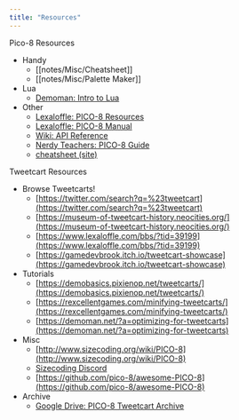 ```yaml
---
title: "Resources"
---
```


Pico-8 Resources
- Handy
	- [[notes/Misc/Cheatsheet]]
	- [[notes/Misc/Palette Maker]] 
- Lua
	- [Demoman: Intro to Lua](https://demoman.net/?a=intro-to-lua)  
- Other
	- [Lexaloffle: PICO-8 Resources](https://www.lexaloffle.com/pico-8.php?page=resources)
	- [Lexaloffle: PICO-8 Manual](https://www.lexaloffle.com/pico8_manual.txt)
	- [Wiki: API Reference](https://pico-8.fandom.com/wiki/APIReference)
	- [Nerdy Teachers: PICO-8 Guide](https://nerdyteachers.com/PICO-8/Guide/)
	- [cheatsheet (site)](https://neko250.github.io/pico8-api/)

Tweetcart Resources
- Browse Tweetcarts!
    -   [https://twitter.com/search?q=%23tweetcart](https://twitter.com/search?q=%23tweetcart)
    -   [https://museum-of-tweetcart-history.neocities.org/](https://museum-of-tweetcart-history.neocities.org/)
    -   [https://www.lexaloffle.com/bbs/?tid=39199](https://www.lexaloffle.com/bbs/?tid=39199)
    -   [https://gamedevbrook.itch.io/tweetcart-showcase](https://gamedevbrook.itch.io/tweetcart-showcase)
-   Tutorials
    - [https://demobasics.pixienop.net/tweetcarts/](https://demobasics.pixienop.net/tweetcarts/)
    - [https://rexcellentgames.com/minifying-tweetcarts/](https://rexcellentgames.com/minifying-tweetcarts/)
    - [https://demoman.net/?a=optimizing-for-tweetcarts](https://demoman.net/?a=optimizing-for-tweetcarts)
-   Misc
    -   [http://www.sizecoding.org/wiki/PICO-8](http://www.sizecoding.org/wiki/PICO-8)
    -   [Sizecoding Discord](https://discord.gg/pZE5rAQrHx)
    -   [https://github.com/pico-8/awesome-PICO-8](https://github.com/pico-8/awesome-PICO-8)
-   Archive
    -   [Google Drive: PICO-8 Tweetcart Archive](https://drive.google.com/drive/folders/1V7N4nXfsJRM1ZSU3NuCsUBIwFf0PdwCO)